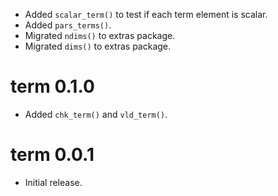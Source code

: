 - Added `scalar_term()` to test if each term element is scalar.
- Added `pars_terms()`.
- Migrated `ndims()` to extras package.
- Migrated `dims()` to extras package.

# term 0.1.0

- Added `chk_term()` and `vld_term()`.

# term 0.0.1

- Initial release.
